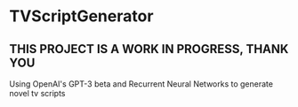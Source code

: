 # TVScriptGenerator
## THIS PROJECT IS A WORK IN PROGRESS, THANK YOU

Using OpenAI's GPT-3 beta and Recurrent Neural Networks to generate novel tv scripts
